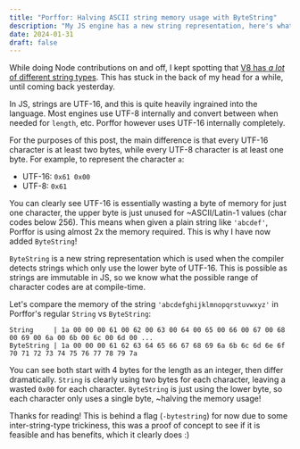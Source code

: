 ```yaml
---
title: "Porffor: Halving ASCII string memory usage with ByteString"
description: "My JS engine has a new string representation, here's what/why/how."
date: 2024-01-31
draft: false
---
```


While doing Node contributions on and off, I kept spotting that [V8 has *a lot* of different string types](https://github.com/v8/v8/blob/941b945b/src/objects/objects.h#L134-L151). This has stuck in the back of my head for a while, until coming back yesterday.

In JS, strings are UTF-16, and this is quite heavily ingrained into the language. Most engines use UTF-8 internally and convert between when needed for `length`, etc. Porffor however uses UTF-16 internally completely.

For the purposes of this post, the main difference is that every UTF-16 character is at least two bytes, while every UTF-8 character is at least one byte. For example, to represent the character `a`:
- UTF-16: `0x61 0x00`
- UTF-8: `0x61`

You can clearly see UTF-16 is essentially wasting a byte of memory for just one character, the upper byte is just unused for ~ASCII/Latin-1 values (char codes below 256). This means when given a plain string like `'abcdef'`, Porffor is using almost 2x the memory required. This is why I have now added `ByteString`!

`ByteString` is a new string representation which is used when the compiler detects strings which only use the lower byte of UTF-16. This is possible as strings are immutable in JS, so we know what the possible range of character codes are at compile-time.

Let's compare the memory of the string `'abcdefghijklmnopqrstuvwxyz'` in Porffor's regular `String` vs `ByteString`:

```
String     | 1a 00 00 00 61 00 62 00 63 00 64 00 65 00 66 00 67 00 68 00 69 00 6a 00 6b 00 6c 00 6d 00 ...
ByteString | 1a 00 00 00 61 62 63 64 65 66 67 68 69 6a 6b 6c 6d 6e 6f 70 71 72 73 74 75 76 77 78 79 7a
```

You can see both start with 4 bytes for the length as an integer, then differ dramatically. `String` is clearly using two bytes for each character, leaving a wasted `0x00` for each character. `ByteString` is just using the lower byte, so each character only uses a single byte, ~halving the memory usage!

Thanks for reading! This is behind a flag (`-bytestring`) for now due to some inter-string-type trickiness, this was a proof of concept to see if it is feasible and has benefits, which it clearly does :)